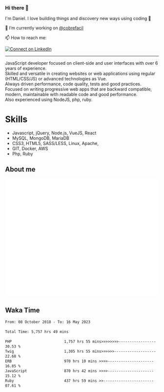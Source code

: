 ### Hi there 👋

I'm Daniel. I love building things and discovery new ways using coding :raised_hands: 

🔭 I’m currently working on [@cobrefacil](https://www.cobrefacil.com.br/)

📫 How to reach me:

[![Connect on LinkedIn](https://img.shields.io/badge/--linkedin?label=LinkedIn&logo=LinkedIn&style=social)](https://www.linkedin.com/in/daniel-cerverizzo/)

---

JavaScript developer focused on client-side and user interfaces with over 6 years of experience.  
Skilled and versatile in creating websites or web applications using regular (HTML/CSS/JS) or advanced technologies as Vue.  
Always driven performance, code quality, tests and good practices.  
 Focused on writing progressive web apps that are backward compatible, modern, maintainable with readable code and good performance.  
Also experienced using NodeJS, php, ruby. 


# Skills

 - Javascript, jQuery, Node.js, VueJS, React
 - MySQL, MongoDB, MariaDB    
 - CSS3, HTML5, SASS/LESS,  Linux, Apache,
 - GIT, Docker, AWS
 - Php, Ruby

## About me

![Metrics](/github-metrics.svg)

## Waka Time

<!--START_SECTION:waka-->

```text
From: 08 October 2018 - To: 16 May 2023

Total Time: 5,757 hrs 49 mins

PHP                        1,757 hrs 55 mins>>>>>>>>-----------------   30.53 %
Twig                       1,305 hrs 55 mins>>>>>>-------------------   22.68 %
ERB                        970 hrs 10 mins >>>>---------------------   16.85 %
JavaScript                 870 hrs 42 mins >>>>---------------------   15.12 %
Ruby                       437 hrs 59 mins >>-----------------------   07.61 %
```

<!--END_SECTION:waka-->

